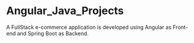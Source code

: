# Angular_Java_Projects

A FullStack e-commerce application is developed using Angular as Front-end and Spring Boot as Backend.
